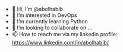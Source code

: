 - 👋 Hi, I’m @abolhabib
- 👀 I’m interested in DevOps
- 🌱 I’m currently learning Python
- 💞️ I’m looking to collaborate on ...
- 📫 How to reach me via my linkedin profile: https://www.linkedin.com/in/abolhabib/

<!---
abolhabib/abolhabib is a ✨ special ✨ repository because its `README.md` (this file) appears on your GitHub profile.
You can click the Preview link to take a look at your changes.
--->
